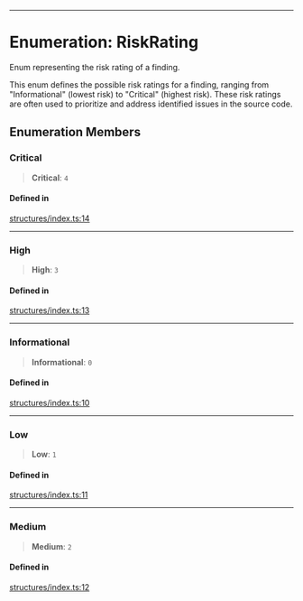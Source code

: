 ***

# Enumeration: RiskRating

Enum representing the risk rating of a finding.

This enum defines the possible risk ratings for a finding, ranging from
"Informational" (lowest risk) to "Critical" (highest risk). These risk
ratings are often used to prioritize and address identified issues in the
source code.

## Enumeration Members

### Critical

> **Critical**: `4`

#### Defined in

[structures/index.ts:14](https://github.com/asifqatar/Snapper/blob/ae06de0570b7844bea238585c0b60d7a09e4149d/structures/index.ts#L14)

***

### High

> **High**: `3`

#### Defined in

[structures/index.ts:13](https://github.com/asifqatar/Snapper/blob/ae06de0570b7844bea238585c0b60d7a09e4149d/structures/index.ts#L13)

***

### Informational

> **Informational**: `0`

#### Defined in

[structures/index.ts:10](https://github.com/asifqatar/Snapper/blob/ae06de0570b7844bea238585c0b60d7a09e4149d/structures/index.ts#L10)

***

### Low

> **Low**: `1`

#### Defined in

[structures/index.ts:11](https://github.com/asifqatar/Snapper/blob/ae06de0570b7844bea238585c0b60d7a09e4149d/structures/index.ts#L11)

***

### Medium

> **Medium**: `2`

#### Defined in

[structures/index.ts:12](https://github.com/asifqatar/Snapper/blob/ae06de0570b7844bea238585c0b60d7a09e4149d/structures/index.ts#L12)
